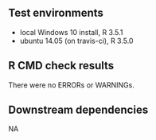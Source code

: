 ## Test environments
* local Windows 10 install, R 3.5.1
* ubuntu 14.05 (on travis-ci), R 3.5.0

## R CMD check results
There were no ERRORs or WARNINGs. 

## Downstream dependencies
NA
